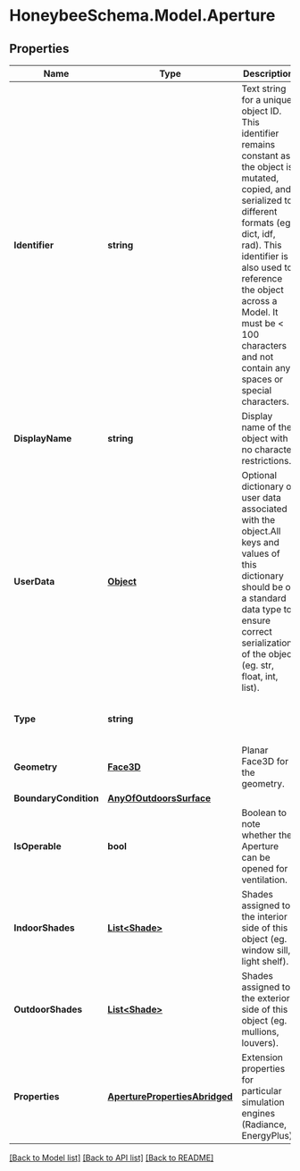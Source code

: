
# HoneybeeSchema.Model.Aperture

## Properties

Name | Type | Description | Notes
------------ | ------------- | ------------- | -------------
**Identifier** | **string** | Text string for a unique object ID. This identifier remains constant as the object is mutated, copied, and serialized to different formats (eg. dict, idf, rad). This identifier is also used to reference the object across a Model. It must be &lt; 100 characters and not contain any spaces or special characters. | 
**DisplayName** | **string** | Display name of the object with no character restrictions. | [optional] 
**UserData** | [**Object**](.md) | Optional dictionary of user data associated with the object.All keys and values of this dictionary should be of a standard data type to ensure correct serialization of the object (eg. str, float, int, list). | [optional] 
**Type** | **string** |  | [optional] [readonly] [default to "Aperture"]
**Geometry** | [**Face3D**](Face3D.md) | Planar Face3D for the geometry. | 
**BoundaryCondition** | [**AnyOfOutdoorsSurface**](AnyOfOutdoorsSurface.md) |  | 
**IsOperable** | **bool** | Boolean to note whether the Aperture can be opened for ventilation. | [optional] [default to false]
**IndoorShades** | [**List&lt;Shade&gt;**](Shade.md) | Shades assigned to the interior side of this object (eg. window sill, light shelf). | [optional] 
**OutdoorShades** | [**List&lt;Shade&gt;**](Shade.md) | Shades assigned to the exterior side of this object (eg. mullions, louvers). | [optional] 
**Properties** | [**AperturePropertiesAbridged**](AperturePropertiesAbridged.md) | Extension properties for particular simulation engines (Radiance, EnergyPlus). | 

[[Back to Model list]](../README.md#documentation-for-models)
[[Back to API list]](../README.md#documentation-for-api-endpoints)
[[Back to README]](../README.md)

